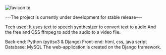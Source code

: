 ![favicon](https://user-images.githubusercontent.com/79274516/208620734-42bf9819-3212-4e84-8c25-e6bbd469aaa2.png)
te

---The project is currently under development for stable release---

Tech used:
It uses text to speech synthesizer to convert text to audio
And the free and OSS ffmpeg to add the audio to a video file.

  Back-end: Python (pyttsx3 & Django)
  Front-end: html, css, java script
  Database: MySQL
The web-application is created on the Django framework.

